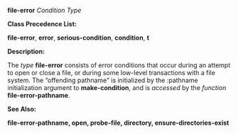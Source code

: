 **file-error** *Condition Type* 



**Class Precedence List:** 



**file-error**, **error**, **serious-condition**, **condition**, **t** 



**Description:** 



The *type* **file-error** consists of error conditions that occur during an attempt to open or close a file, or during some low-level transactions with a file system. The “offending pathname” is initialized by the :pathname initialization argument to **make-condition**, and is *accessed* by the *function* **file-error-pathname**. 







 



 



**See Also:** 



**file-error-pathname, open, probe-file, directory, ensure-directories-exist** 



